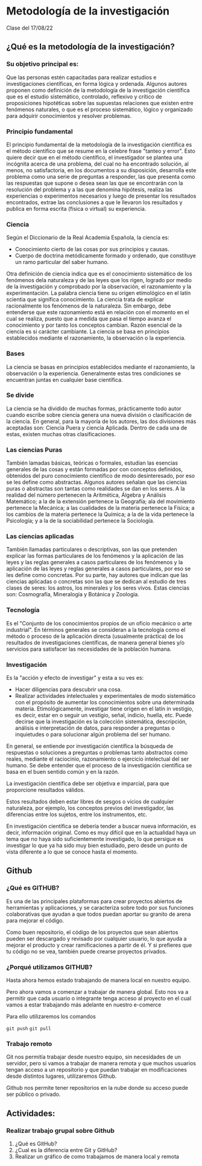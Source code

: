 # Metodología de la investigación
Clase del 17/08/22

## ¿Qué es la metodología de la investigación?

### Su objetivo principal es:
Que las personas estén capacitadas para realizar estudios e investigaciones científicas, en forma lógica y ordenada. Algunos autores proponen como definición de la metodología de la investigación científica que es el estudio sistemático, controlado, reflexivo y crítico de proposiciones hipotéticas sobre las supuestas relaciones que existen entre fenómenos naturales, o que es el proceso sistemático, lógico y organizado para adquirir conocimientos y resolver problemas.

### Principio fundamental

El principio fundamental de la metodología de la investigación científica es el método científico que se resume en la celebre frase "tanteo y error". Esto quiere decir que en el método científico, el investigador se plantea una incógnita acerca de una problema, del cual no ha encontrado solución, al menos, no satisfactoria, en los documentos a su disposición, desarrolla este problema como una serie de preguntas a responder, las que presenta como las respuestas que supone o desea sean las que se encontrarán con la resolución del problema y a las que denomina hipótesis, realiza las experiencias o experimentos necesarios y luego de presentar los resultados encontrados, extrae las conclusiones a que le llevaron los resultados y publica en forma escrita (física o virtual) su experiencia.

### Ciencia

Según el Diccionario de la Real Academia Española, la ciencia es:
- Conocimiento cierto de las cosas por sus principios y causas.
- Cuerpo de doctrina metódicamente formado y ordenado, que constituye un ramo particular del saber humano.

Otra definición de ciencia indica que es el conocimiento sistemático de los fenómenos dela naturaleza y de las leyes que los rigen, logrado por medio de la investigación y comprobado por la observación, el razonamiento y la experimentación. La palabra ciencia tiene su origen etimológico en el latín scientia que significa conocimiento. La ciencia trata de explicar racionalmente los fenómenos de la naturaleza. Sin embargo, debe entenderse que este razonamiento está en relación con el momento en el cual  se realiza, puesto que a medida que pasa el tiempo avanza el conocimiento y por tanto los conceptos cambian. Razón esencial de la ciencia es si carácter cambiante. La ciencia se basa en principios establecidos mediante el razonamiento, la observación o la experiencia.

### Bases

La ciencia se basas en principios establecidos mediante el razonamiento, la observación o la experiencia. Generalmente estas tres condiciones se encuentran juntas en cualquier base científica.

### Se divide

La ciencia se ha dividido de muchas formas, prácticamente todo autor cuando escribe sobre ciencia genera una nueva división o clasificación de la ciencia. En general, para la mayoría de los autores, las dos divisiones más aceptadas son: Ciencia Puera y ciencia Aplicada. Dentro de cada una de estas, existen muchas otras clasificaciones.

### Las ciencias Puras

También lamadas básicas, teóricas o formales, estudian las esencias generales de las cosas y están formadas por con conceptos definidos, obtenidos del puro conocimiento científico de modo desinteresado, por eso se les define como abstractas. Algunos autores señalan que las ciencias puras o abstractas son tantas como realidades se dan en los seres. A la realidad del número pertenecen la Aritmética, Álgebra y Análisis Matemático; a la de la extensión pertenece la Geografía; ala del movimiento pertenece la Mecánica; a las cualidades de la materia pertenece la Física; a los cambios de la materia pertenece la Química; a la de la vida pertenece la Psicología; y a la de la sociabilidad pertenece la Sociología.

### Las ciencias aplicadas

También llamadas particulares o descriptivas, son las que pretenden explicar las formas particulares de los fenómenos y la aplicación de las leyes y las reglas generales a casos particulares de los fenómenos y la aplicación de las leyes y reglas generales a casos particulares, por eso se les define como concretas. Por su parte, hay autores que indican que las ciencias aplicadas o concretas son las que se dedican al estudio de tres clases de seres: los astros, los minerales y los seres vivos. Estas ciencias son: Cosmografía, Mineralogía y Botánica y Zoología.

### Tecnología

Es el "Conjunto de los conocimientos propios de un oficio mecánico o arte industrial". En términos generales se consideran a la tecnología como el método o proceso de la aplicación directa (usualmente práctica) de los resultados de investigaciones científicas, de manera general bienes y/o servicios para satisfacer las necesidades de la población humana.

### Investigación

Es la "acción y efecto de investigar" y esta a su ves es:
- Hacer diligencias para descubrir una cosa.
- Realizar actividades intelectuales y experimentales de modo sistemático con el propósito de aumentar los conocimientos sobre una determinada materia.
Etimológicamente, investigar tiene origen en el latín in vestigio, es decir, estar en o seguir un vestigio, señal, indicio, huella, etc. Puede decirse que la investigación es la colección sistemática, descripción, análisis e interpretación de datos, para responder a preguntas o inquietudes o para solucionar algún problema del ser humano.

En general, se entiende por investigación científica la búsqueda de respuestas o soluciones a preguntas o problemas tanto abstractos como reales, mediante el raciocinio, razonamiento o ejercicio intelectual del ser humano. Se debe entender que el proceso de la investigación científica se basa en el buen sentido común y en la razón.

La investigación científica debe ser objetiva e imparcial, para que proporcione resultados válidos.

Estos resultados deben estar libres de sesgos o vicios de cualquier naturaleza, por ejemplo, los conceptos previos del investigador, las diferencias entre los sujetos, entre los instrumentos, etc.

En investigación científica se debería tender a buscar nueva información, es decir, información original. Como es muy difícil que en la actualidad haya un tema que no haya sido suficientemente investigado, lo que persigue es investigar lo que ya ha sido muy bien estudiado, pero desde un punto de vista diferente a lo que se conoce hasta el momento.

## Github

### ¿Qué es GITHUB?

Es una de las principales plataformas para crear proyectos abiertos de herramientas y aplicaciones, y se caracteriza sobre todo por sus funciones colaborativas que ayudan a que todos puedan aportar su granito de arena para mejorar el código.

Como buen repositorio, el código de los proyectos que sean abiertos pueden ser descargado y revisado por cualquier usuario, lo que ayuda a mejorar el producto y crear ramificaciones a partir de él. Y si prefieres que tu código no se vea, también puede crearse proyectos privados.

### ¿Porqué utilizamos GITHUB?

Hasta ahora hemos estado trabajando de manera local en nuestro equipo.

Pero ahora vamos a comenzar a trabajar de manera global. Esto nos va a permitir que cada usuario o integrante tenga acceso al proyecto en el cual vamos a estar trabajando más adelante en nuestro e-comerce

Para ello utilizaremos los comandos

`git push`
`git pull`

### Trabajo remoto

Git nos permitía trabajar desde nuestro equipo, sin necesidades de un servidor, pero si vamos a trabajar de manera remota y que muchos usuarios tengan acceso a un repositorio y que puedan trabajar en modificaciones desde distintos lugares, utilizaremos Github.

Github nos permite tener repositorios en la nube donde su acceso puede ser público o privado.

## Actividades:

### Realizar trabajo grupal sobre Github
1. ¿Qué es GitHub?
2. ¿Cual es la diferencia entre Git y GitHub?
3. Realizar un gráfico de como trabajamos de manera local y remota
